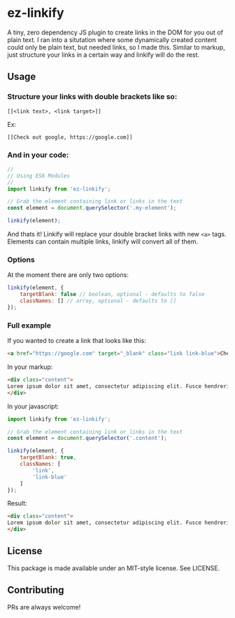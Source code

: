 # ez-linkify
A tiny, zero dependency JS plugin to create links in the DOM for you out of plain text. I ran into a situtation where some dynamically created content could only be plain text, but needed links, so I made this. Similar to markup, just structure your links in a certain way and linkify will do the rest.

## Usage
### Structure your links with double brackets like so:
```
[[<link text>, <link target>]]
```
Ex:
```
[[Check out google, https://google.com]]
```

### And in your code:
```javascript
//
// Using ES6 Modules
//
import linkify from 'ez-linkify';

// Grab the element containing link or links in the text
const element = document.querySelector('.my-element');

linkify(element);
```
And thats it! Linkify will replace your double bracket links with new `<a>` tags. Elements can contain multiple links, linkify will convert all of them.

### Options
At the moment there are only two options:

```javascript
linkify(element, {
    targetBlank: false // boolean, optional - defaults to false
    classNames: [] // array, optional - defaults to []
});
```

### Full example
If you wanted to create a link that looks like this:
```html
<a href="https://google.com" target="_blank" class="link link-blue">Check out my link!</a>
```

In your markup:
```html
<div class="content">
Lorem ipsum dolor sit amet, consectetur adipiscing elit. Fusce hendrerit vel sem vitae ullamcorper. [[Check out my link!, https://google.com]] Curabitur id dapibus mauris. Proin semper pulvinar eleifend.
</div>
```

In your javascript:
```javascript
import linkify from 'ez-linkify';

// Grab the element containing link or links in the text
const element = document.querySelector('.content');

linkify(element, {
    targetBlank: true,
    classNames: [
        'link',
        'link-blue'
    ]
});
```

Result:
```html
<div class="content">
Lorem ipsum dolor sit amet, consectetur adipiscing elit. Fusce hendrerit vel sem vitae ullamcorper. <a href="https://google.com" target="_blank" class="link link-blue">Check out my link!</a> Curabitur id dapibus mauris. Proin semper pulvinar eleifend.
</div>
```

## License

This package is made available under an MIT-style license. See LICENSE.

## Contributing

PRs are always welcome!